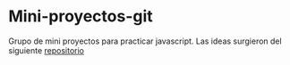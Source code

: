# Mini-proyectos-git
Grupo de mini proyectos para practicar javascript. Las ideas surgieron del siguiente [repositorio](https://github.com/florinpop17/app-ideas/blob/master/README.md)


